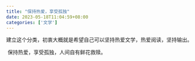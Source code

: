 ```yaml
---
title: "保持热爱，享受孤独"
date: 2023-05-18T11:04:59+08:00
categories: ['文学']
---
```


​		建立这个分类，初衷大概就是希望自己可以坚持热爱文学，热爱阅读，坚持输出。

​		保持热爱，享受孤独，人间自有鲜花救赎。
